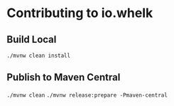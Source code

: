 # Contributing to io.whelk

## Build Local

`./mvnw clean install`

## Publish to Maven Central

`./mvnw clean`
`./mvnw release:prepare -Pmaven-central`
